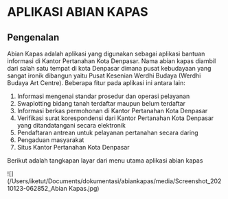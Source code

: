 # APLIKASI ABIAN KAPAS

## Pengenalan

Abian Kapas adalah aplikasi yang digunakan sebagai aplikasi bantuan informasi di Kantor Pertanahan Kota Denpasar. Nama abian kapas diambil dari salah satu tempat di kota Denpasar dimana pusat kebudayaan yang sangat ironik dibangun yaitu Pusat Kesenian Werdhi Budaya (Werdhi Budaya Art Centre). Beberapa fitur pada aplikasi ini antara lain:

1. Informasi mengenai standar prosedur dan operasi pelayanan
2. Swaplotting bidang tanah terdaftar maupun belum terdaftar
3. Informasi berkas permohonan di Kantor Pertanahan Kota Denpasar
4. Verifikasi surat korespondensi dari Kantor Pertanahan Kota Denpasar yang ditandatangani secara elektronik
5. Pendaftaran antrean untuk pelayanan pertanahan secara daring
6. Pengaduan masyarakat
7. Situs Kantor Pertanahan Kota Denpasar



Berikut adalah tangkapan layar dari menu utama aplikasi abian kapas

![](/Users/iketut/Documents/dokumentasi/abiankapas/media/Screenshot_20210123-062852_Abian Kapas.jpg)